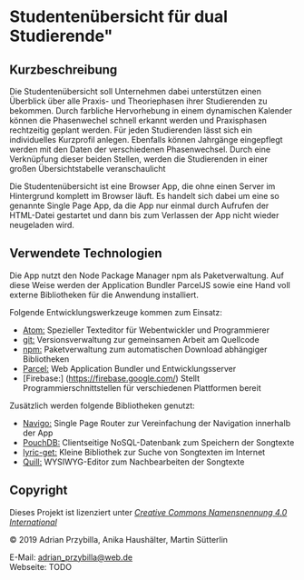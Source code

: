 ﻿Studentenübersicht für dual Studierende"
===============================

Kurzbeschreibung
----------------

Die Studentenübersicht soll Unternehmen dabei unterstützen einen Überblick über alle Praxis- und Theoriephasen 
ihrer Studierenden zu bekommen. Durch farbliche Hervorhebung in einem dynamischen Kalender können die Phasenwechel 
schnell erkannt werden und Praxisphasen rechtzeitig geplant werden. 
Für jeden Studierenden lässt sich ein individuelles Kurzprofil anlegen. Ebenfalls können Jahrgänge eingepflegt werden
mit den Daten der verschiedenen Phasenwechsel. Durch eine Verknüpfung dieser beiden Stellen, werden die Studierenden 
in einer großen Übersichtstabelle veranschaulicht

Die Studentenübersicht ist eine Browser App, die ohne einen Server
im Hintergrund komplett im Browser läuft. Es handelt sich dabei
um eine so genannte Single Page App, da die App nur einmal durch
Aufrufen der HTML-Datei gestartet und dann bis zum Verlassen der
App nicht wieder neugeladen wird.


Verwendete Technologien
-----------------------

Die App nutzt den Node Package Manager npm als Paketverwaltung. Auf diese
Weise werden der Application Bundler ParcelJS sowie eine Hand voll externe
Bibliotheken für die Anwendung installiert. 

Folgende Entwicklungswerkzeuge kommen zum Einsatz:

 * [Atom:](https://atom.io/) Spezieller Texteditor für Webentwickler und Programmierer
 * [git:](https://git-scm.com/") Versionsverwaltung zur gemeinsamen Arbeit am Quellcode
 * [npm:](https://nodejs.org/") Paketverwaltung zum automatischen Download abhängiger Bibliotheken
 * [Parcel:](https://parceljs.org/") Web Application Bundler und Entwicklungsserver
 * [Firebase:] (https://firebase.google.com/) Stellt Programmierschnittstellen für verschiedenen Plattformen bereit

Zusätzlich werden folgende Bibliotheken genutzt:

 * [Navigo:](https://github.com/krasimir/navigo) Single Page Router zur Vereinfachung der Navigation innerhalb der App
 * [PouchDB:](https://pouchdb.com/") Clientseitige NoSQL-Datenbank zum Speichern der Songtexte
 * [lyric-get:](https://github.com/rhnvrm/lyric-api") Kleine Bibliothek zur Suche von Songtexten im Internet
 * [Quill:](https://quilljs.com/") WYSIWYG-Editor zum Nachbearbeiten der Songtexte


Copyright
---------

Dieses Projekt ist lizenziert unter
[_Creative Commons Namensnennung 4.0 International_](http://creativecommons.org/licenses/by/4.0/)

© 2019 Adrian Przybilla, Anika Haushälter, Martin Sütterlin <br/>

E-Mail: [adrian_przybilla@web.de](mailto:adrian_przybilla@web.de) <br/>
Webseite: TODO
